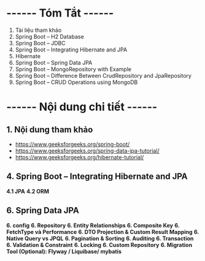 # **------ Tóm Tắt ------**
1. Tài liệu tham khảo
2. Spring Boot – H2 Database
3. Spring Boot – JDBC
4. Spring Boot – Integrating Hibernate and JPA
5. Hibernate 
6. Spring Boot – Spring Data JPA
7. Spring Boot – MongoRepository with Example
8. Spring Boot – Difference Between CrudRepository and JpaRepository
9. Spring Boot – CRUD Operations using MongoDB



# **------ Nội dung chi tiết ------**

## 1. Nội dung tham khảo
- https://www.geeksforgeeks.org/spring-boot/
- https://www.geeksforgeeks.org/spring-data-jpa-tutorial/
- https://www.geeksforgeeks.org/hibernate-tutorial/

## 4.  Spring Boot – Integrating Hibernate and JPA

**4.1 JPA**
**4.2 ORM**

## 6. Spring Data JPA
**6. config**
**6. Repository**
**6. Entity Relationships**
**6. Composite Key**
**6. FetchType và Performance**
**6. DTO Projection & Custom Result Mapping**
**6. Native Query vs JPQL**
**6. Pagination & Sorting**
**6. Auditing**
**6. Transaction**
**6. Validation & Constraint**
**6. Locking**
**6. Custom Repository**
**6. Migration Tool (Optional): Flyway / Liquibase/ mybatis**



